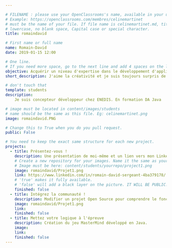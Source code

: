 ```yaml
---

# FILENAME : please use your OpenClassrooms's name, available in your url.
# Example: https://openclassrooms.com/membres/celinemartinet
# must be the name of your file. If file name is celinemartinet.md, title is celinemartinet.
# lowercase, no blank space, Capital case or special character.
title: romaindavid

# First name or full name
name: Romain-David
date: 2019-01-15 12:00

# One line.
# If you need more space, go to the next line and add 4 spaces on the left, as in 'description'.
objective: Acquérir un niveau d'expertise dans le développement d'application.
short_description: J'aime la créativité et je suis toujours surpris de la possibilité que nous avons à nous dépasser dans divers domaines.

# don't touch that
template: students
description:
    Je suis concepteur développeur chez ENEDIS. En formation DA Java

# image must be located in content/images/students
# name should be the same as this file. Eg: celinemartinet.png
image: romaindavid.PNG

# Change this to True when you do you pull request.
public: False

# You need to keep the exact same structure for each new project.
projects:
  - title: Présentez-vous !
    description: Une présentation de moi-même et un lien vers mon LinkedIn.
    # Create a new repository for your images. Name it the same as your nickname and profile picture.
    # Image must be here: content/students/yourrepo/project1.png
    image: romaindavid/Projet1.png
    link: https://www.linkedin.com/in/romain-david-sergeant-4ba379178/
    # 'true' makes it fully available.
    # 'false' will add a black layer on the picture. IT WILL BE PUBLIC!
    finished: false
  - title: Intégrez la communauté !
    description: Modifier un projet Open Source pour comprendre le fonctionnement de Git, de Github et des pull requests. 
    image: romaindavid/Projet1.png
    link: 
    finished: false
  - title: Mettez votre logique à l'épreuve
    description: Création du jeu MasterMind développé en Java.
    image: 
    link: 
    finished: false
---
```

